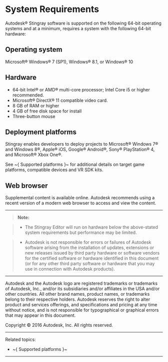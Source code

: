 # System Requirements

Autodesk® Stingray software is supported on the following 64-bit operating systems and at a minimum, requires a system with the following 64-bit hardware:

## Operating system

Microsoft® Windows® 7 (SP1), Windows® 8.1, or Windows® 10

## Hardware

- 64-bit Intel® or AMD® multi-core processor; Intel Core i5 or higher recommended.
- Microsoft® DirectX® 11 compatible video card.
- 8 GB of RAM or higher
- 4 GB of free disk space for install
- Three-button mouse

## Deployment platforms

Stingray enables developers to deploy projects to Microsoft® Windows 7® and Windows 8®, Apple® iOS, Google® Android®, Sony® PlayStation® 4, and Microsoft® Xbox One®.

See ~{ Supported platforms }~ for additional details on target game platforms, compatible devices and VR SDK kits.

## Web browser

Supplemental content is available online. Autodesk recommends using a recent version of a modern web browser to access and view the content.

* * *

> **Note:**

> - The Stingray Editor will run on hardware below the above-stated system requirements but performance may be limited.

> - Autodesk is not responsible for errors or failures of Autodesk software arising from the installation of updates, extensions or new releases issued by third party hardware or software vendors for the certified software or hardware identified in this document (or for any other third party software or hardware that you may use in connection with Autodesk products).

* * *

Autodesk and the Autodesk logo are registered trademarks or trademarks of Autodesk, Inc., and/or its subsidiaries and/or affiliates in the USA and/or other countries. All other brand names, product names, or trademarks belong to their respective holders. Autodesk reserves the right to alter product and services offerings, and specifications and pricing at any time without notice, and is not responsible for typographical or graphical errors that may appear in this document.

Copyright © 2016 Autodesk, Inc. All rights reserved.

---
Related topics:
-	~{ Supported platforms }~
---
